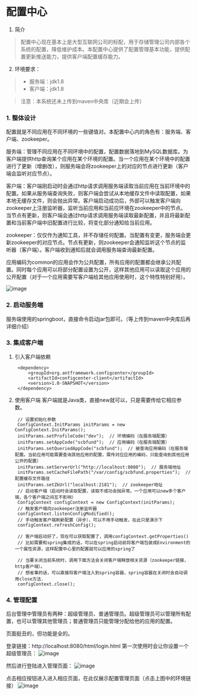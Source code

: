 # 配置中心

1. 简介
> 配置中心现在基本上是大型互联网公司的标配，用于存储管理公司内部各个系统的配置，降低维护成本。本配置中心提供了配置管理基本功能，提供配置更新推送能力，提供客户端配置缓存能力。

2. 环境要求：
> * 服务端：jdk1.8
> * 客户端：jdk1.8

> 注意：本系统还未上传到maven中央库（近期会上传）

### 1. 整体设计
配置就是不同应用在不同环境的一些键值对。本配置中心内的角色有：服务端、客户端、zookeeper。

服务端：管理不同应用在不同环境中的配置，配置数据落地到MySQL数据库。为客户端提供http查询某个应用在某个环境的配置。当一个应用在某个环境中的配置进行了更新（增删改），则服务端会将zookeeper上的对应的节点进行更新（客户端会监听对应节点）。

客户端：客户端刚启动时会通过http请求调用服务端读取当前应用在当前环境中的配置。如果从服务端查询失败，则客户端会尝试从本地缓存文件中读取配置，如果本地无缓存文件，则会抛出异常。客户端启动成功后，外部可以触发客户端向zookeeper上注册监听器，监听当前应用和当前应环境在zookeeper中的节点。当节点有更新，则客户端会通过http请求调用服务端读取最新配置，并且将最新配置和当前客户端中旧配置进行比较，将变化部分通知给当前应用。

zookeeper：仅仅作为通知工具，并不存储任何配置。当配置有变更，服务端会更新zookeeper的对应节点。节点有更新，则zookeeper会通知监听这个节点的监听器（客户端）。客户端收到通知后就会调用服务端查询最新配置。

应用编码为common的应用会作为公共配置，所有应用的配置都会继承公共配置。同时每个应用可以将部分配置设置为公开，这样其他应用可以读取这个应用的公开配置（对于一个应用需要写客户端给其他应用使用时，这个特性特别好用）。

![image](http://note.youdao.com/yws/api/personal/file/1B8BF06B204942A292E2268381A3F54E?method=download&shareKey=e0553eddaa6d5758c4a48c7fe104eeb5)

### 2. 启动服务端
服务端使用的springboot，直接命令启动jar包即可。（等上传到maven中央库后再详细介绍）

### 3. 集成客户端

1. 引入客户端依赖

        <dependency>
            <groupId>org.antframework.configcenter</groupId>
            <artifactId>configcenter-client</artifactId>
            <version>1.0-SNAPSHOT</version>
        </dependency>

2. 使用客户端
客户端就是Java类，直接new就可以，只是需要传给它相应参数。


        // 设置初始化参数
        ConfigContext.InitParams initParams = new ConfigContext.InitParams();
        initParams.setProfileCode("dev");  // 环境编码（在服务端配置）
        initParams.setAppCode("scbfund");  // 应用编码（在服务端配置） 
        initParams.setQueriedAppCode("scbfund");  // 被查询应用编码（在服务端配置。当前应用可能需要查询其他应用的配置，需传对应应用的编码，只能查询到其他应用公开的配置）
        initParams.setServerUrl("http://localhost:8080");  // 服务端地址
        initParams.setCacheFilePath("/var/config/scbfund.properties");  // 配置缓存文件路径
        initParams.setZkUrl("localhost:2181");  // zookeeper地址
        // 启动客户端（启动时会读取配置，读取不成功会抛异常。一个应用可以new多个客户端，各个客户端之间互不影响）
        ConfigContext configContext = new ConfigContext(initParams);
        // 触发客户端向zookeeper注册监听器
        configContext.listenConfigModified();
        // 手动触发客户端刷新配置（异步），可以不用手动触发，在此只是演示下
        configContext.refreshConfig();

        // 客户端启动好了，现在可以获取配置了，调用configContext.getProperties()
        // 比如需要和spring集成的话，可以在spring启动前将客户端包装成Environment的一个属性资源，这样配置中心里的配置就可以应用的spring了

        // 当要关闭当前系统时，调用下面方法会关闭客户端释放相关资源（zookeeper链接，http客户端）。
        // 想省事的话，可以直接将客户端注入到spring容器，spring容器在关闭时会自动调用close方法.
        configContext.close();
        
### 4. 管理配置
后台管理中管理员有两种：超级管理员、普通管理员。超级管理员可以管理所有配置，也可以管理其他管理员；普通管理员只能管理分配给他的应用的配置。

页面挺丑的，但功能是全的。

登录链接：http://localhost:8080/html/login.html
第一次使用时会让你设置一个超级管理员：
![image](http://note.youdao.com/yws/api/personal/file/85F715EF5C574FAC866F327D7D35396E?method=download&shareKey=2dd73f83d6700c3651513834078e5739)

然后进行登陆进入管理页面：
![image](http://note.youdao.com/yws/api/personal/file/BCC71043C36A4B1694DAFD6058652AA1?method=download&shareKey=e14cd88177df559477464d4a71f2c7eb)

点击相应按钮进入进入相应页面，在此仅展示配置管理页面（点击上图中的环境链接）
![image](http://note.youdao.com/yws/api/personal/file/EDEF433FBF2F4F109F44D952B2A43249?method=download&shareKey=ea2c3fc801049b76128c6b6ffc4ec261)

